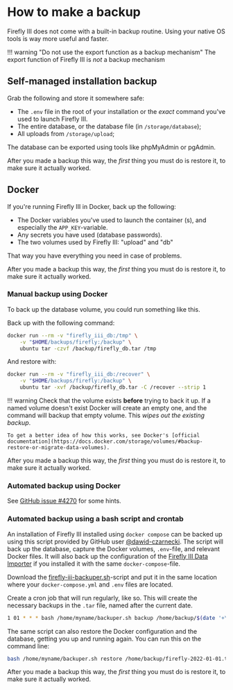 # How to make a backup

Firefly III does not come with a built-in backup routine. Using your native OS tools is way more useful and faster. 

!!! warning "Do not use the export function as a backup mechanism"
    The export function of Firefly III is *not* a backup mechanism

## Self-managed installation backup

Grab the following and store it somewhere safe:

- The `.env` file in the root of your installation or the _exact_ command you've used to launch Firefly III.
- The entire database, or the database file (in `/storage/database`);
- All uploads from `/storage/upload`;

The database can be exported using tools like phpMyAdmin or pgAdmin.

After you made a backup this way, the *first* thing you must do is restore it, to make sure it actually worked.

## Docker

If you're running Firefly III in Docker, back up the following:

- The Docker variables you've used to launch the container (s), and especially the `APP_KEY`-variable.
- Any secrets you have used (database passwords).
- The two volumes used by Firefly III: "upload" and "db"

That way you have everything you need in case of problems.

After you made a backup this way, the *first* thing you must do is restore it, to make sure it actually worked.

### Manual backup using Docker

To back up the database volume, you could run something like this.

Back up with the following command:

```bash
docker run --rm -v "firefly_iii_db:/tmp" \
    -v "$HOME/backups/firefly:/backup" \
    ubuntu tar -czvf /backup/firefly_db.tar /tmp
```

And restore with:

```bash
docker run --rm -v "firefly_iii_db:/recover" \
    -v "$HOME/backups/firefly:/backup" \
    ubuntu tar -xvf /backup/firefly_db.tar -C /recover --strip 1
```

!!! warning 
    Check that the volume exists **before** trying to back it up. If a named volume doesn't exist Docker will create an empty one, and the command will backup that empty volume. This *wipes out the existing backup*.

    To get a better idea of how this works, see Docker's [official documentation](https://docs.docker.com/storage/volumes/#backup-restore-or-migrate-data-volumes).

After you made a backup this way, the *first* thing you must do is restore it, to make sure it actually worked.


### Automated backup using Docker

See [GitHub issue #4270](https://github.com/firefly-iii/firefly-iii/issues/4270) for some hints.

### Automated backup using a bash script and crontab

An installation of Firefly III installed using `docker compose` can be backed up using this script provided by GitHub user [@dawid-czarnecki](https://github.com/dawid-czarnecki). The script will back up the database, capture the Docker volumes, `.env`-file, and relevant Docker files. It will also back up the configuration of the [Firefly III Data Importer](../../data-importer/installation/docker.md) if you installed it with the same `docker-compose`-file.

Download the [firefly-iii-backuper.sh](https://gist.github.com/dawid-czarnecki/8fa3420531f88b2b2631250854e23381)-script and put it in the same location where your `docker-compose.yml` and `.env` files are located.

Create a cron job that will run regularly, like so. This will create the necessary backups in the `.tar` file, named after the current date.

```bash
1 01 * * * bash /home/myname/backuper.sh backup /home/backup/$(date '+\%F').tar
```

The same script can also restore the Docker configuration and the database, getting you up and running again. You can run this on the command line:


```bash
bash /home/myname/backuper.sh restore /home/backup/firefly-2022-01-01.tar
```

After you made a backup this way, the *first* thing you must do is restore it, to make sure it actually worked.
